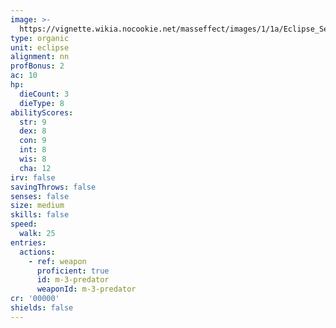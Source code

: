 ```yaml
---
image: >-
  https://vignette.wikia.nocookie.net/masseffect/images/1/1a/Eclipse_Security_Guard.png/revision/latest?cb=20100720085554
type: organic
unit: eclipse
alignment: nn
profBonus: 2
ac: 10
hp:
  dieCount: 3
  dieType: 8
abilityScores:
  str: 9
  dex: 8
  con: 9
  int: 8
  wis: 8
  cha: 12
irv: false
savingThrows: false
senses: false
size: medium
skills: false
speed:
  walk: 25
entries:
  actions:
    - ref: weapon
      proficient: true
      id: m-3-predator
      weaponId: m-3-predator
cr: '00000'
shields: false
---
```


